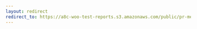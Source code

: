 ```yaml
---
layout: redirect
redirect_to: https://a8c-woo-test-reports.s3.amazonaws.com/public/pr-merge/40797/e2e/index.html
---
```

